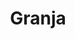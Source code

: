 ---
title: "Granja"
url: /ciudad-autonoma-de-buenos-aires/granja-avenida-federico-lacroze/
shop: Metzgerei
---